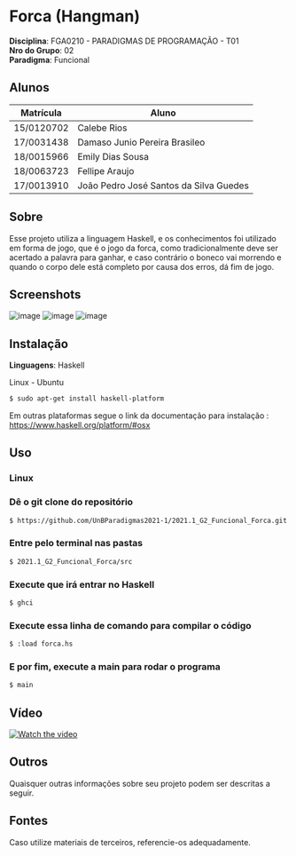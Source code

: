 # Forca (Hangman)

**Disciplina**: FGA0210 - PARADIGMAS DE PROGRAMAÇÃO - T01 <br>
**Nro do Grupo**: 02<br>
**Paradigma**: Funcional<br>

## Alunos
|Matrícula | Aluno |
| -- | -- |
| 15/0120702 | Calebe Rios |
| 17/0031438 | Damaso Junio Pereira Brasileo |
| 18/0015966  |  Emily Dias Sousa |
| 18/0063723 | Fellipe Araujo |
| 17/0013910  |  João Pedro José Santos da Silva Guedes |


## Sobre 
Esse projeto utiliza a linguagem Haskell, e os conhecimentos foi utilizado em forma de jogo, que é o jogo da forca, como tradicionalmente deve ser acertado a palavra para ganhar, e caso contrário o boneco vai morrendo e quando o corpo dele está completo por causa dos erros, dá fim de jogo.

## Screenshots
![image](https://user-images.githubusercontent.com/52640974/129495421-df6933f2-0b35-4187-8385-2e7b8c9e3bb8.png)
![image](https://user-images.githubusercontent.com/52640974/129495438-5eb66ec0-8eb1-4ab4-9785-3152946280c9.png)
![image](https://user-images.githubusercontent.com/52640974/129495464-94ec95b9-28ad-4830-9b46-41e700ce647a.png)

## Instalação 
**Linguagens**: Haskell<br>

Linux - Ubuntu
```bash
$ sudo apt-get install haskell-platform
```
Em outras plataformas segue o link da documentação para instalação : https://www.haskell.org/platform/#osx

## Uso 

### Linux <br>
### Dê o git clone do repositório

```bash
$ https://github.com/UnBParadigmas2021-1/2021.1_G2_Funcional_Forca.git
```
### Entre pelo terminal nas pastas
```bash
$ 2021.1_G2_Funcional_Forca/src
```
### Execute que irá entrar no Haskell
```bash
$ ghci
```
### Execute essa linha de comando para compilar o código
```bash
$ :load forca.hs
```

### E por fim, execute a main para rodar o programa
```bash
$ main
```

## Vídeo

[![Watch the video](https://img.youtube.com/vi/PEfdkh_0dHY/0.jpg)](https://youtu.be/PEfdkh_0dHY)

## Outros 
Quaisquer outras informações sobre seu projeto podem ser descritas a seguir.

## Fontes
Caso utilize materiais de terceiros, referencie-os adequadamente.
